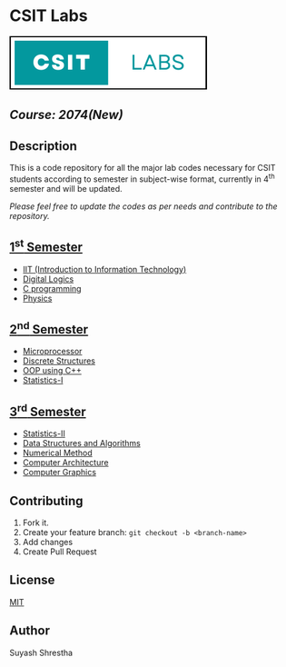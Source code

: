 # CSIT Labs

![logo](static/logo.png)

## _Course: 2074(New)_

## Description

This is a code repository for all the major lab codes necessary for CSIT students according to semester in subject-wise format, currently in 4<sup>th</sup> semester and will be updated.

_Please feel free to update the codes as per needs and contribute to the repository._

## [1<sup>st</sup> Semester](https://github.com/sthsuyash/CSIT_Labs/tree/main/1st_Semester)

- [IIT (Introduction to Information Technology)](https://github.com/sthsuyash/CSIT_Labs/tree/main/1st_Semester/IIT)
- [Digital Logics](https://github.com/sthsuyash/CSIT_Labs/tree/main/1st_Semester/Digital_logics)
- [C programming](https://github.com/sthsuyash/CSIT_Labs/tree/main/1st_Semester/C)
- [Physics](https://github.com/sthsuyash/CSIT_Labs/tree/main/1st_Semester/Physics)

## [2<sup>nd</sup> Semester](https://github.com/sthsuyash/CSIT_Labs/tree/main/2nd_Semester)

- [Microprocessor](https://github.com/sthsuyash/CSIT_Labs/tree/main/2nd_Semester/Microprocessor)
- [Discrete Structures](https://github.com/sthsuyash/CSIT_Labs/tree/main/2nd_Semester/DS_lab)
- [OOP using C++](https://github.com/sthsuyash/CSIT_Labs/tree/main/2nd_Semester/OOP)
- [Statistics-I](https://github.com/sthsuyash/CSIT_Labs/tree/main/2nd_Semester/Statistics-I)

## [3<sup>rd</sup> Semester](/3rd_Semester)

- [Statistics-II](/3rd_Semester/Statistics-II)
- [Data Structures and Algorithms](/3rd_Semester/DSA)
- [Numerical Method](/3rd_Semester/Numerical_Method)
- [Computer Architecture](/3rd_Semester/Computer_Architecture)
- [Computer Graphics](/3rd_Semester/Computer_Graphics)

## Contributing

1. Fork it.
2. Create your feature branch: `git checkout -b <branch-name>`
3. Add changes
4. Create Pull Request

## License

[MIT](/License)

## Author

Suyash Shrestha
